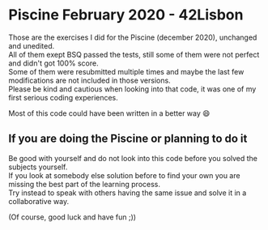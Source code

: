 # Piscine February 2020 - 42Lisbon

Those are the exercises I did for the Piscine (december 2020), unchanged and unedited.  
All of them exept BSQ passed the tests, still some of them were not perfect and didn't got 100% score.  
Some of them were resubmitted multiple times and maybe the last few modifications are not included in those versions.  
Please be kind and cautious when looking into that code, it was one of my first serious coding experiences.  
  
Most of this code could have been written in a better way 😄

## If you are doing the Piscine or planning to do it

Be good with yourself and do not look into this code before you solved the subjects yourself.  
If you look at somebody else solution before to find your own you are missing the best part of the learning process.  
Try instead to speak with others having the same issue and solve it in a collaborative way.  
  
(Of course, good luck and have fun ;))